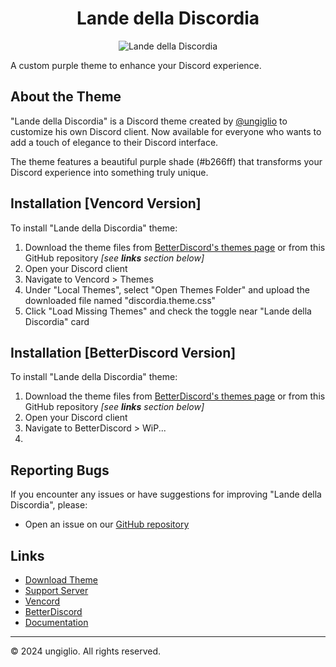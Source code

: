 <div align="center">

# Lande della Discordia

![Lande della Discordia](https://github.com/user-attachments/assets/289d6055-bfed-4671-939a-06f9e90a4e9c)
</div>

A custom purple theme to enhance your Discord experience.

## About the Theme

"Lande della Discordia" is a Discord theme created by [@ungiglio](https://discord.com/users/769144538107215872) to customize his own Discord client. Now available for everyone who wants to add a touch of elegance to their Discord interface.

The theme features a beautiful purple shade (#b266ff) that transforms your Discord experience into something truly unique.

## Installation [Vencord Version]

To install "Lande della Discordia" theme:

1. Download the theme files from [BetterDiscord's themes page](https://betterdiscord.app/themes/...) or from this GitHub repository *[see **links** section below]*
2. Open your Discord client
3. Navigate to Vencord > Themes
4. Under "Local Themes", select "Open Themes Folder" and upload the downloaded file named "discordia.theme.css"
5. Click "Load Missing Themes" and check the toggle near "Lande della Discordia" card

## Installation [BetterDiscord Version]

To install "Lande della Discordia" theme:

1. Download the theme files from [BetterDiscord's themes page](https://betterdiscord.app/themes/...) or from this GitHub repository *[see **links** section below]*
2. Open your Discord client
3. Navigate to BetterDiscord > WiP...
4. 

## Reporting Bugs

If you encounter any issues or have suggestions for improving "Lande della Discordia", please:

- Open an issue on our [GitHub repository](https://github.com/ungiglio/DiscordDiscordia/issues)

## Links

- [Download Theme](https://github.com/ungiglio/DiscordDiscordia/releases/latest)
- [Support Server](https://discord.gg/kaphShJrcb)
- [Vencord](https://vencord.dev)
- [BetterDiscord](https://betterdiscord.app/themes/...)
- [Documentation](https://github.com/ungiglio/DiscordDiscordia/wiki)

---

© 2024 ungiglio. All rights reserved.
